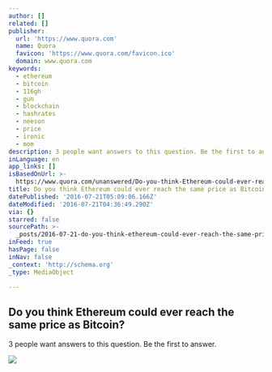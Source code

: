 ```yaml
---
author: []
related: []
publisher:
  url: 'https://www.quora.com'
  name: Quora
  favicon: 'https://www.quora.com/favicon.ico'
  domain: www.quora.com
keywords:
  - ethereum
  - bitcoin
  - 116gh
  - gun
  - blockchain
  - hashrates
  - neeson
  - price
  - ironic
  - mom
description: 3 people want answers to this question. Be the first to answer.
inLanguage: en
app_links: []
isBasedOnUrl: >-
  https://www.quora.com/unanswered/Do-you-think-Ethereum-could-ever-reach-the-same-price-as-Bitcoin
title: Do you think Ethereum could ever reach the same price as Bitcoin?
datePublished: '2016-07-21T05:09:06.166Z'
dateModified: '2016-07-21T04:36:49.290Z'
via: {}
starred: false
sourcePath: >-
  _posts/2016-07-21-do-you-think-ethereum-could-ever-reach-the-same-price-as-bit.md
inFeed: true
hasPage: false
inNav: false
_context: 'http://schema.org'
_type: MediaObject

---
```

<article style=""><h1>Do you think Ethereum could ever reach the same price as Bitcoin?</h1><p>3 people want answers to this question. Be the first to answer.</p><img src="https://qsf.ec.quoracdn.net/-images.new_grid.fb_share_default.pnge6dde9cfa6e03c43.png" /></article>